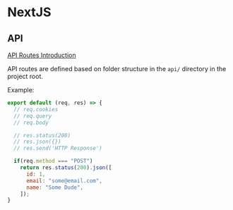 # NextJS

## API

[API Routes Introduction](https://nextjs.org/docs/api-routes/introduction)

API routes are defined based on folder structure in the `api/` directory in the project root.

Example:

```js
export default (req, res) => {
  // req.cookies
  // req.query
  // req.body

  // res.status(200)
  // res.json({})
  // res.send('HTTP Response')

  if(req.method === "POST")
    return res.status(200).json([
      id: 1,
      email: "some@email.com",
      name: "Some Dude",
    ]);
}
```

